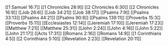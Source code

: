 [[1 Samuel 16:7]]
[[1 Chronicles 28:9]]
[[2 Chronicles 6:30]]
[[2 Chronicles 16:9]]
[[Job 26:6]]
[[Job 34:21]]
[[Job 38:17]]
[[Psalms 7:9]]
[[Psalms 33:13]]
[[Psalms 44:21]]
[[Psalms 90:8]]
[[Psalms 139:11]]
[[Proverbs 15:3]]
[[Proverbs 15:11]]
[[Ecclesiastes 12:14]]
[[Jeremiah 17:10]]
[[Jeremiah 17:23]]
[[Matthew 7:21]]
[[Matthew 25:31]]
[[John 2:24]]
[[John 4:16]]
[[John 5:22]]
[[John 21:17]]
[[Acts 17:31]]
[[Romans 2:16]]
[[Romans 14:9]]
[[1 Corinthians 4:5]]
[[2 Corinthians 5:10]]
[[Revelation 2:23]]
[[Revelation 20:11]]
